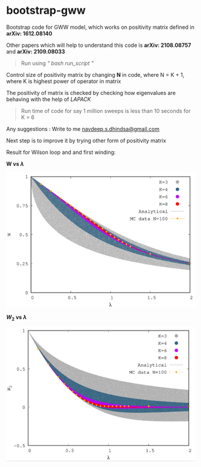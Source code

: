 # bootstrap-gww
Bootstrap code for GWW model, which works on positivity matrix defined in **arXiv: 1612.08140**

Other papers which will help to understand this code is **arXiv: 2108.08757** and **arXiv: 2109.08033**

> Run using _" bash run\_script "_

Control size of positivity matrix by changing **N** in code, where N = K + 1, where K is highest power of operator in matrix

The positivity of matrix is checked by checking how eigenvalues are behaving with the help of _LAPACK_ 

> Run time of code for say 1 million sweeps is less than 10 seconds for K = 6

Any suggestions : Write to me navdeep.s.dhindsa@gmail.com 

Next step is to improve it by trying other form of positivity matrix

Result for Wilson loop and and first winding: 

**W vs $\lambda$**

<img src="results//W1.png" width="600">

**$W_2$ vs $\lambda$**

<img src="results//W2.png" width="600">
